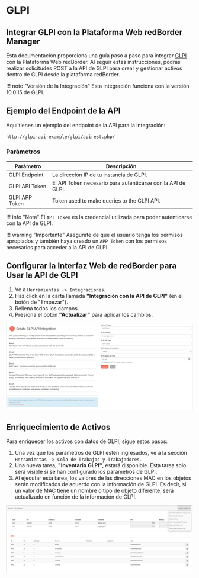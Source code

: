 # GLPI

## Integrar GLPI con la Plataforma Web redBorder Manager

Esta documentación proporciona una guía paso a paso para integrar [GLPI](https://glpi-project.org/) con la Plataforma Web redBorder. Al seguir estas instrucciones, podrás realizar solicitudes POST a la API de GLPI para crear y gestionar activos dentro de GLPI desde la plataforma redBorder.

!!! note "Versión de la Integración"
    Esta integración funciona con la versión 10.0.15 de GLPI.

## Ejemplo del Endpoint de la API

Aquí tienes un ejemplo del endpoint de la API para la integración:

```http
http://glpi-api-example/glpi/apirest.php/
```

### Parámetros

| Parámetro          | Descripción                                |
| ------------------ | ------------------------------------------ |
| GLPI Endpoint      | La dirección IP de tu instancia de GLPI.   |
| GLPI API Token      | El API Token necesario para autenticarse con la API de GLPI. |
| GLPI APP Token         | Token used to make queries to the GLPI API. |

!!! info "Nota"
    El `API Token` es la credencial utilizada para poder autenticarse con la API de GLPI.

!!! warning "Importante"
    Asegúrate de que el usuario tenga los permisos apropiados y también haya creado un `APP Token` con los permisos necesarios para acceder a la API de GLPI.



## Configurar la Interfaz Web de redBorder para Usar la API de GLPI

1. Ve a `Herramientas -> Integraciones`.
2. Haz click en la carta llamada **"Integración con la API de GLPI"** (en el botón de "Empezar").
3. Rellena todos los campos.
4. Presiona el botón **"Actualizar"** para aplicar los cambios.

![Configure redBorder Web UI to Use the GLPI API](images/glpi_step_1.png)

## Enriquecimiento de Activos

Para enriquecer los activos con datos de GLPI, sigue estos pasos:

1. Una vez que los parámetros de GLPI estén ingresados, ve a la sección `Herramientas -> Cola de Trabajos y Trabajadores`.
2. Una nueva tarea, **"Inventario GLPI"**, estará disponible. Esta tarea solo será visible si se han configurado los parámetros de GLPI.
3. Al ejecutar esta tarea, los valores de las direcciones MAC en los objetos serán modificados de acuerdo con la información de GLPI. Es decir, si un valor de MAC tiene un nombre o tipo de objeto diferente, será actualizado en función de la información de GLPI.

![Configure redBorder Web UI to Use the GLPI API](images/glpi_step_2.png)